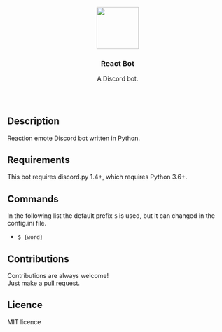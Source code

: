 <p align="center">
<img src="https://image.flaticon.com/icons/svg/2111/2111370.svg" height="96px" width="96px"/>
<br/>
<h3 align="center">React Bot</h3>
<p align="center">A Discord bot.</p>
<h2></h2>
</p>
<br />

## Description
Reaction emote Discord bot written in Python.

## Requirements
This bot requires discord.py 1.4+, which requires Python 3.6+.

## Commands
In the following list the default prefix `$` is used, but it can changed in the config.ini file.
* `$ {word}`

## Contributions
Contributions are always welcome!  
Just make a [pull request](../../pulls).

## Licence
MIT licence
